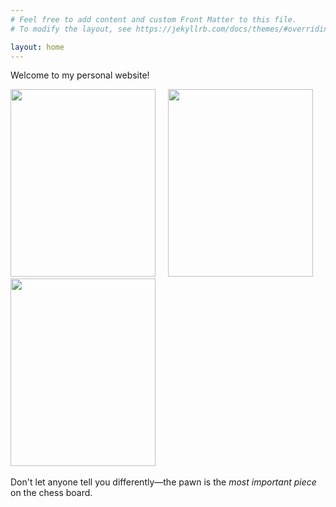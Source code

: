 ```yaml
---
# Feel free to add content and custom Front Matter to this file.
# To modify the layout, see https://jekyllrb.com/docs/themes/#overriding-theme-defaults

layout: home
---
```


Welcome to my personal website!

<img src="/assets/img/altaltpawn.png" height="300px" width="232px" border-radius = "20px" max-width = "22%" max-height="75%">&nbsp;&nbsp;&nbsp;&nbsp;
<img src="/assets/img/pawn.png" height="300px" width="232px"  border-radius = "20px" max-width = "22%" max-height="75%">&nbsp;&nbsp;&nbsp;&nbsp;
<img src="/assets/img/altpawn.png" height="300px" width="232px"  border-radius = "20px" max-width = "22%" max-height="75%">&nbsp;&nbsp;&nbsp;&nbsp;




Don't let anyone tell you differently—the pawn is the *most important piece* on the chess board.
